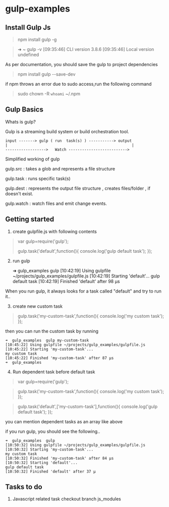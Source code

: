 gulp-examples
=============


Install Gulp Js
------------------


>npm install gulp -g


>➜  ~  gulp -v
[09:35:46] CLI version 3.8.6
[09:35:46] Local version undefined


As per documentation, you should save the gulp to project dependencies

>npm install gulp --save-dev


if npm throws an error due to sudo access,run the following command

>sudo chown -R `whoami` ~/.npm


Gulp Basics
------------

Whats is gulp?

Gulp is a streaming build system or  build orchestration tool.


    input -------> gulp ( run  task(s) ) -----------> output
    |                                                       |
    ------------------>   Watch -------------------------->


Simplified working of gulp

gulp.src      : takes a glob and represents a file structure

gulp.task    : runs specific task(s)

gulp.dest    :  represents the output file structure , creates files/folder , if doesn't exist.

gulp.watch : watch files and emit change events.


Getting started
----------------

1.  create  gulpfile.js with following contents

>var gulp=require('gulp');
>
>
>gulp.task('default',function(){
>  console.log('gulp default task');
>});

2.  run gulp


     ➜  gulp_examples  gulp
    [10:42:19] Using gulpfile ~/projects/gulp_examples/gulpfile.js
    [10:42:19] Starting 'default'...
    gulp default task
    [10:42:19] Finished 'default' after 98 μs


When you run gulp, it always looks for a task called "default" and try to run it..


3. create new custom task 

>gulp.task('my-custom-task',function(){
    console.log('my custom task');
});

then you can run the custom task by running 

    ➜  gulp_examples  gulp my-custom-task
    [10:45:22] Using gulpfile ~/projects/gulp_examples/gulpfile.js
    [10:45:22] Starting 'my-custom-task'...
    my custom task
    [10:45:22] Finished 'my-custom-task' after 87 μs
    ➜  gulp_examples


4. Run dependent task before default task

>var gulp=require('gulp');
    
>gulp.task('my-custom-task',function(){
  console.log('my custom task');
});
    
>gulp.task('default',['my-custom-task'],function(){
  console.log('gulp default task');
});

you can mention dependent tasks as an array like above 

if you run gulp, you should see the following..

    ➜  gulp_examples  gulp 
    [10:50:32] Using gulpfile ~/projects/gulp_examples/gulpfile.js
    [10:50:32] Starting 'my-custom-task'...
    my custom task
    [10:50:32] Finished 'my-custom-task' after 84 μs
    [10:50:32] Starting 'default'...
    gulp default task
    [10:50:32] Finished 'default' after 37 μ


Tasks to do
-----------------------------------------------------

1. Javascript related task checkout branch js_modules







